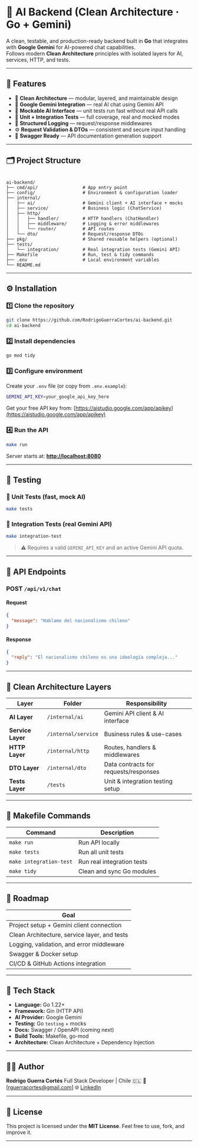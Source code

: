 

# 🧠 AI Backend (Clean Architecture · Go + Gemini)

A clean, testable, and production-ready backend built in **Go** that integrates with **Google Gemini** for AI-powered chat capabilities.  
Follows modern **Clean Architecture** principles with isolated layers for AI, services, HTTP, and tests.

---

## 🚀 Features

- 🧩 **Clean Architecture** — modular, layered, and maintainable design  
- 🤖 **Google Gemini Integration** — real AI chat using Gemini API  
- 🧠 **Mockable AI Interface** — unit tests run fast without real API calls  
- 🧪 **Unit + Integration Tests** — full coverage, real and mocked modes  
- 🧾 **Structured Logging** — request/response middlewares  
- ⚙️ **Request Validation & DTOs** — consistent and secure input handling  
- 📘 **Swagger Ready** — API documentation generation support  

---

## 🗂️ Project Structure

```

ai-backend/
├── cmd/api/                 # App entry point
├── config/                  # Environment & configuration loader
├── internal/
│   ├── ai/                  # Gemini client + AI interface + mocks
│   ├── service/             # Business logic (ChatService)
│   ├── http/
│   │   ├── handler/         # HTTP handlers (ChatHandler)
│   │   ├── middleware/      # Logging & error middlewares
│   │   └── router/          # API routes
│   └── dto/                 # Request/response DTOs
├── pkg/                     # Shared reusable helpers (optional)
├── tests/
│   └── integration/         # Real integration tests (Gemini API)
├── Makefile                 # Run, test & tidy commands
├── .env                     # Local environment variables
└── README.md

````

---

## ⚙️ Installation

### 1️⃣ Clone the repository
```bash
git clone https://github.com/RodrigoGuerraCortes/ai-backend.git
cd ai-backend
````

### 2️⃣ Install dependencies

```bash
go mod tidy
```

### 3️⃣ Configure environment

Create your `.env` file (or copy from `.env.example`):

```bash
GEMINI_API_KEY=your_google_api_key_here
```

Get your free API key from: [https://aistudio.google.com/app/apikey](https://aistudio.google.com/app/apikey)

### 4️⃣ Run the API

```bash
make run
```

Server starts at: **[http://localhost:8080](http://localhost:8080)**

---

## 🧪 Testing

### 🧩 Unit Tests (fast, mock AI)

```bash
make tests
```

### 🔗 Integration Tests (real Gemini API)

```bash
make integration-test
```

> ⚠️ Requires a valid `GEMINI_API_KEY` and an active Gemini API quota.

---

## 📡 API Endpoints

### **POST** `/api/v1/chat`

#### Request

```json
{
  "message": "Hablame del nacionalismo chileno"
}
```

#### Response

```json
{
  "reply": "El nacionalismo chileno es una ideología compleja..."
}
```

---

## 🧱 Clean Architecture Layers

| Layer             | Folder              | Responsibility                        |
| ----------------- | ------------------- | ------------------------------------- |
| **AI Layer**      | `/internal/ai`      | Gemini API client & AI interface      |
| **Service Layer** | `/internal/service` | Business rules & use-cases            |
| **HTTP Layer**    | `/internal/http`    | Routes, handlers & middlewares        |
| **DTO Layer**     | `/internal/dto`     | Data contracts for requests/responses |
| **Tests Layer**   | `/tests`            | Unit & integration testing setup      |

---

## 🧰 Makefile Commands

| Command                 | Description                |
| ----------------------- | -------------------------- |
| `make run`              | Run API locally            |
| `make tests`            | Run all unit tests         |
| `make integration-test` | Run real integration tests |
| `make tidy`             | Clean and sync Go modules  |

---

## 🧾 Roadmap

 Goal                                         |
 -------------------------------------------- |
| Project setup + Gemini client connection     |
| Clean Architecture, service layer, and tests |
| Logging, validation, and error middleware    |
| Swagger & Docker setup                       |
| CI/CD & GitHub Actions integration           |

---

## 🧰 Tech Stack

* **Language:** Go 1.22+
* **Framework:** Gin (HTTP API)
* **AI Provider:** Google Gemini
* **Testing:** Go `testing` + mocks
* **Docs:** Swagger / OpenAPI (coming next)
* **Build Tools:** Makefile, go-mod
* **Architecture:** Clean Architecture + Dependency Injection

---

## 👨‍💻 Author

**Rodrigo Guerra Cortés**
Full Stack Developer | Chile 🇨🇱
📧 [[rguerracortes@gmail.com](mailto:rguerracortes@gmail.com)]
🌐 [LinkedIn](https://linkedin.com/in/rodrigoguerracortes)

---

## 🪪 License

This project is licensed under the **MIT License**.
Feel free to use, fork, and improve it.

---
